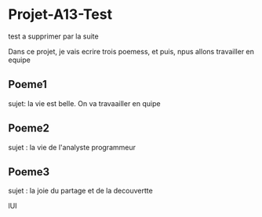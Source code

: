 # Projet-A13-Test
test a supprimer par la suite 

Dans ce projet, je vais ecrire trois poemess, et puis, npus allons travailler en equipe 


## Poeme1
sujet: la vie est belle. On va travaailler en quipe  

## Poeme2
sujet : la vie de l'analyste programmeur 

## Poeme3
sujet : la joie du partage et de la decouvertte 


<p> lUI </p>
